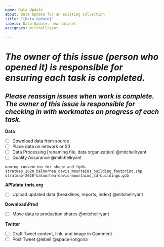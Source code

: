```yaml
---
name: Data Update
about: Data Update for an existing collection
title: "[Data Update]"
labels: Data Update, new dataset
assignees: mitchellryant

---
```


# ***The owner of this issue (person who opened it) is responsible for ensuring each task is completed.***
## ***Please reassign issues when work is complete. The owner of this issue is responsible for checking in with workmates on progress of each task.***

**Data**
- [ ] Download data from source
- [ ] Place data on network or S3
- [ ] Data Processing [renaming file, data organization] @mitchellryant
- [ ] Quality Assurance @mitchellryant
```
naming convention for shape and fgdb.
stratmap_2020_balmorhea_davis_mountains_building_footprint.shp
stratmap-2020-balmorhea-davis-mountains_3d-buildings.gdb
```

**API\data.tnris.org**
- [ ] Upload updated data (breaklines, reports, index) @mitchellryant
	
**Download\Prod**
- [ ] Move data to production shares @mitchellryant 


**Twitter**
- [ ] Draft Tweet content, link, and image in Comment 
- [ ] Post Tweet @lebell @space-longoria
